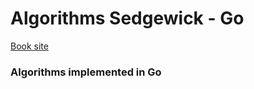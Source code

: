 # Algorithms Sedgewick - Go

[Book site](https://algs4.cs.princeton.edu)

### Algorithms implemented in Go
